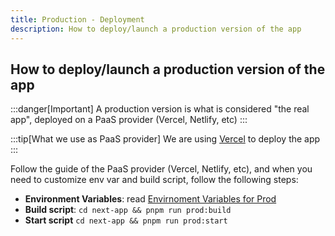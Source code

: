 ```yaml
---
title: Production - Deployment
description: How to deploy/launch a production version of the app
---
```


## How to deploy/launch a production version of the app

:::danger[Important]
A production version is what is considered "the real app", deployed on a PaaS provider (Vercel, Netlify, etc)
:::

:::tip[What we use as PaaS provider]
We are using [Vercel](https://vercel.com) to deploy the app
:::

Follow the guide of the PaaS provider (Vercel, Netlify, etc), and when you need to customize env var and build script, follow the following steps:

- **Environment Variables**: read [Envirnoment Variables for Prod](./environments.md#production)
- **Build script**: `cd next-app && pnpm run prod:build`
- **Start script** `cd next-app && pnpm run prod:start`